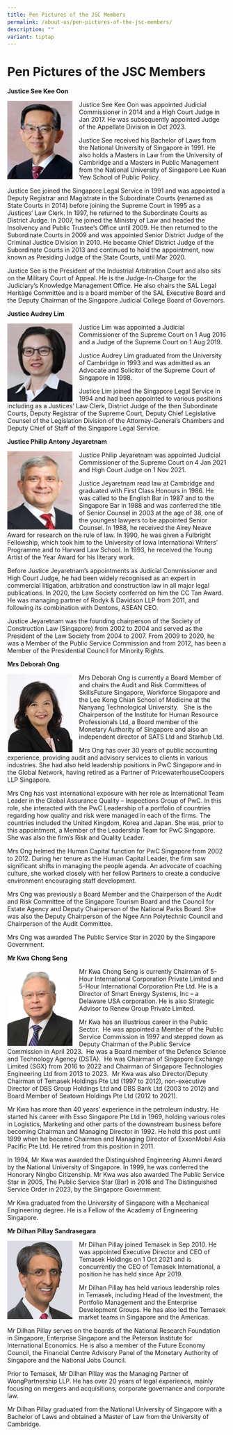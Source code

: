 ```yaml
---
title: Pen Pictures of the JSC Members
permalink: /about-us/pen-pictures-of-the-jsc-members/
description: ""
variant: tiptap
---
```

<h1>Pen Pictures of the JSC Members</h1>
<p><strong>Justice See Kee Oon</strong>
</p>
<div class="isomer-image-wrapper">
<img style="width:150px;
            height:180px;
						float: left;
						margin-right:15px;" height="auto" width="100%" src="/images/pen%20pictures/justice%20see%20kee%20oon.png">
</div>
<p>Justice See Kee Oon was appointed Judicial Commissioner in 2014 and a
High Court Judge in Jan 2017. He was subsequently appointed Judge of the
Appellate Division in Oct 2023.</p>
<p>Justice See received his Bachelor of Laws from the National University
of Singapore in 1991. He also holds a Masters in Law from the University
of Cambridge and a Masters in Public Management from the National University
of Singapore Lee Kuan Yew School of Public Policy.</p>
<p>Justice See joined the Singapore Legal Service in 1991 and was appointed
a Deputy Registrar and Magistrate in the Subordinate Courts (renamed as
State Courts in 2014) before joining the Supreme Court in 1995 as a Justices’
Law Clerk. In 1997, he returned to the Subordinate Courts as District Judge.
In 2007, he joined the Ministry of Law and headed the Insolvency and Public
Trustee’s Office until 2009. He then returned to the Subordinate Courts
in 2009 and was appointed Senior District Judge of the Criminal Justice
Division in 2010. He became Chief District Judge of the Subordinate Courts
in 2013 and continued to hold the appointment, now known as Presiding Judge
of the State Courts, until Mar 2020.</p>
<p>Justice See is the President of the Industrial Arbitration Court and also
sits on the Military Court of Appeal. He is the Judge-In-Charge for the
Judiciary’s Knowledge Management Office. He also chairs the SAL Legal Heritage
Committee and is a board member of the SAL Executive Board and the Deputy
Chairman of the Singapore Judicial College Board of Governors.</p>
<p><strong>Justice Audrey Lim</strong>
</p>
<div class="isomer-image-wrapper">
<img style="width: 150px;
						height: 180px;
						float: left; 
						margin-right: 15px;" height="auto" width="100%" src="/images/pen%20pictures/justice%20audrey%20lim.png">
</div>
<p>Justice Lim was appointed a Judicial Commissioner of the Supreme Court
on 1 Aug 2016 and a Judge of the Supreme Court on 1 Aug 2019.</p>
<p>Justice Audrey Lim graduated from the University of Cambridge in 1993
and was admitted as an Advocate and Solicitor of the Supreme Court of Singapore
in 1998.</p>
<p>Justice Lim joined the Singapore Legal Service in 1994 and had been appointed
to various positions including as a Justices’ Law Clerk, District Judge
of the then Subordinate Courts, Deputy Registrar of the Supreme Court,
Deputy Chief Legislative Counsel of the Legislation Division of the Attorney-General’s
Chambers and Deputy Chief of Staff of the Singapore Legal Service.</p>
<p><strong>Justice Philip Antony Jeyaretnam</strong>
</p>
<div class="isomer-image-wrapper">
<img style="width: 150px;
height: 180px;
float:left; 
margin-right: 15px;" height="auto" width="100%" src="/images/pen%20pictures/justice%20philip%20antony%20jeyaretnam.png">
</div>
<p>Justice Philip Jeyaretnam was appointed Judicial Commissioner of the Supreme
Court on 4 Jan 2021 and High Court Judge on 1 Nov 2021.</p>
<p>Justice Jeyaretnam read law at Cambridge and graduated with First Class
Honours in 1986. He was called to the English Bar in 1987 and to the Singapore
Bar in 1988 and was conferred the title of Senior Counsel in 2003 at the
age of 38, one of the youngest lawyers to be appointed Senior Counsel.
In 1988, he received the Airey Neave Award for research on the rule of
law. In 1990, he was given a Fulbright Fellowship, which took him to the
University of Iowa International Writers’ Programme and to Harvard Law
School. In 1993, he received the Young Artist of the Year Award for his
literary work.</p>
<p>Before Justice Jeyaretnam’s appointments as Judicial Commissioner and
High Court Judge, he had been widely recognised as an expert in commercial
litigation, arbitration and construction law in all major legal publications.
In 2020, the Law Society conferred on him the CC Tan Award. He was managing
partner of Rodyk &amp; Davidson LLP from 2011, and following its combination
with Dentons, ASEAN CEO.</p>
<p>Justice Jeyaretnam was the founding chairperson of the Society of Construction
Law (Singapore) from 2002 to 2004 and served as the President of the Law
Society from 2004 to 2007. From 2009 to 2020, he was a Member of the Public
Service Commission and from 2012, has been a Member of the Presidential
Council for Minority Rights.</p>
<p><strong>Mrs Deborah Ong</strong>
</p>
<div class="isomer-image-wrapper">
<img style="width:150px;
            height:180px;
						float: left;
						margin-right:15px;" height="auto" width="100%" src="/images/pen%20pictures/mrs%20deborah%20ong.jpg">
</div>
<p>Mrs Deborah Ong is currently a Board Member of and chairs the Audit and
Risk Committees of SkillsFuture Singapore, Workforce Singapore and the
Lee Kong Chian School of Medicine at the Nanyang Technological University.&nbsp;&nbsp;
She is the Chairperson of the Institute for Human Resource Professionals
Ltd, a Board member of the Monetary Authority of Singapore and also an
independent director of SATS Ltd and Starhub Ltd.</p>
<p>Mrs Ong has over 30 years of public accounting experience, providing audit
and advisory services to clients in various industries. She had also held
leadership positions in PwC Singapore and in the Global Network, having
retired as a Partner of PricewaterhouseCoopers LLP Singapore.</p>
<p>Mrs Ong has vast international exposure with her role as International
Team Leader in the Global Assurance Quality – Inspections Group of PwC.
In this role, she interacted with the PwC Leadership of a portfolio of
countries regarding how quality and risk were managed in each of the firms.
The countries included the United Kingdom, Korea and Japan. She was, prior
to this appointment, a Member of the Leadership Team for PwC Singapore.
She was also the firm’s Risk and Quality Leader.</p>
<p>Mrs Ong helmed the Human Capital function for PwC Singapore from 2002
to 2012. During her tenure as the Human Capital Leader, the firm saw significant
shifts in managing the people agenda. An advocate of coaching culture,
she worked closely with her fellow Partners to create a conducive environment
encouraging staff development.</p>
<p>Mrs Ong was previously a Board Member and the Chairperson of the Audit
and Risk Committee of the Singapore Tourism Board and the Council for Estate
Agency and Deputy Chairperson of the National Parks Board. She was also
the Deputy Chairperson of the Ngee Ann Polytechnic Council and Chairperson
of the Audit Committee.</p>
<p>Mrs Ong was awarded The Public Service Star in 2020 by the Singapore Government.</p>
<p><strong>Mr Kwa Chong Seng</strong>
</p>
<div class="isomer-image-wrapper">
<img style="width:150px;
            height:180px;
						float: left;
						margin-right:15px;" height="auto" width="100%" src="/images/pen%20pictures/mr%20kwa%20chong%20seng.jpg">
</div>
<p>Mr Kwa Chong Seng is currently Chairman of 5-Hour International Corporation
Private Limited and 5-Hour International Corporation Pte Ltd. He is a Director
of Smart Energy Systems, Inc – a Delaware USA corporation. He is also Strategic
Advisor to Renew Group Private Limited.</p>
<p>Mr Kwa has an illustrious career in the Public Sector. &nbsp;He was appointed
a Member of the Public Service Commission in 1997 and stepped down as Deputy
Chairman of the Public Service Commission in April 2023. &nbsp;He was a
Board member of the Defence Science and Technology Agency (DSTA).&nbsp;
He was Chairman of Singapore Exchange Limited (SGX) from 2016 to 2022 and
Chairman of Singapore Technologies Engineering Ltd from 2013 to 2023. &nbsp;Mr
Kwa was also Director/Deputy Chairman of Temasek Holdings Pte Ltd (1997
to 2012), non-executive Director of DBS Group Holdings Ltd and DBS Bank
Ltd (2003 to 2012) and Board Member of Seatown Holdings Pte Ltd (2012 to
2021).</p>
<p>Mr Kwa has more than 40 years’ experience in the petroleum industry. He
started his career with Esso Singapore Pte Ltd in 1969, holding various
roles in Logistics, Marketing and other parts of the downstream business
before becoming Chairman and Managing Director in 1992. He held this post
until 1999 when he became Chairman and Managing Director of ExxonMobil
Asia Pacific Pte Ltd. He retired from this position in 2011.</p>
<p>In 1994, Mr Kwa was awarded the Distinguished Engineering Alumni Award
by the National University of Singapore. In 1999, he was conferred the
Honorary Ningbo Citizenship. Mr Kwa was also awarded The Public Service
Star in 2005, The Public Service Star (Bar) in 2016 and The Distinguished
Service Order in 2023, by the Singapore Government.</p>
<p>Mr Kwa graduated from the University of Singapore with a Mechanical Engineering
degree. He is a Fellow of the Academy of Engineering Singapore.</p>
<p><strong>Mr Dilhan Pillay Sandrasegara</strong>
</p>
<div class="isomer-image-wrapper">
<img style="width:150px;
            height:180px;
						float: left;
						margin-right:15px;" height="auto" width="100%" src="/images/pen%20pictures/mr%20dilhan%20pillay.jpg">
</div>
<p>Mr Dilhan Pillay joined Temasek in Sep 2010. He was appointed Executive
Director and CEO of Temasek Holdings on 1 Oct 2021 and is concurrently
the CEO of Temasek International, a position he has held since Apr 2019.</p>
<p>Mr Dilhan Pillay has held various leadership roles in Temasek, including
Head of the Investment, the Portfolio Management and the Enterprise Development
Groups. He has also led the Temasek market teams in Singapore and the Americas.</p>
<p>Mr Dilhan Pillay serves on the boards of the National Research Foundation
in Singapore, Enterprise Singapore and the Peterson Institute for International
Economics. He is also a member of the Future Economy Council, the Financial
Centre Advisory Panel of the Monetary Authority of Singapore and the National
Jobs Council.</p>
<p>Prior to Temasek, Mr Dilhan Pillay was the Managing Partner of WongPartnership
LLP. He has over 20 years of legal experience, mainly focusing on mergers
and acquisitions, corporate governance and corporate law.</p>
<p>Mr Dilhan Pillay graduated from the National University of Singapore with
a Bachelor of Laws and obtained a Master of Law from the University of
Cambridge.</p>